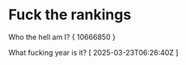 # Fuck the rankings

Who the hell am I?
{ 10666850 }

What fucking year is it?
[ 2025-03-23T06:26:40Z ]
